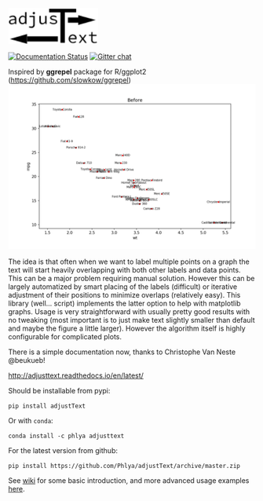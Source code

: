 <img src="https://github.com/Phlya/adjustText/blob/master/adjustText_logo.svg" width="183">

[![Documentation Status](https://readthedocs.org/projects/adjusttext/badge/?version=latest)](http://adjusttext.readthedocs.io/en/latest/?badge=latest)  [![Gitter chat](https://badges.gitter.im/gitterHQ/gitter.png)](https://gitter.im/adjustText/Lobby)

Inspired by **ggrepel** package for R/ggplot2 (https://github.com/slowkow/ggrepel) 
![Alt text](figures/mtcars.gif "Labelled mtcars dataset")

The idea is that often when we want to label multiple points on a graph the text will start heavily overlapping with both other labels and data points. This can be a major problem requiring manual solution. However this can be largely automatized by smart placing of the labels (difficult) or iterative adjustment of their positions to minimize overlaps (relatively easy). This library (well... script) implements the latter option to help with matplotlib graphs. Usage is very straightforward with usually pretty good results with no tweaking (most important is to just make text slightly smaller than default and maybe the figure a little larger). However the algorithm itself is highly configurable for complicated plots.

There is a simple documentation now, thanks to Christophe Van Neste @beukueb!

http://adjusttext.readthedocs.io/en/latest/

Should be installable from pypi:
```
pip install adjustText
```
Or with `conda`:
```
conda install -c phlya adjusttext 

```

For the latest version from github:
```
pip install https://github.com/Phlya/adjustText/archive/master.zip
```

See [wiki] for some basic introduction, and more advanced usage examples [here].

[wiki]: https://github.com/Phlya/adjustText/wiki
[here]: https://github.com/Phlya/adjustText/blob/master/docs/source/Examples.ipynb
